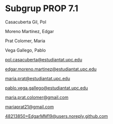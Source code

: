 # Subgrup PROP 7.1

Casacuberta Gil, Pol

Moreno Martínez, Edgar

Prat Colomer, Maria

Vega Gallego, Pablo

pol.casacuberta@estudiantat.upc.edu

edgar.moreno.martinez@estudiantat.upc.edu

maria.prat@estudiantat.upc.edu

pablo.vega.gallego@estudiantat.upc.edu

maria.prat.colomer@gmail.com

mariaprat21@gmail.com

48213850+EdgarMM19@users.noreply.github.com